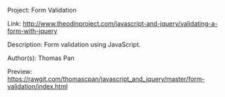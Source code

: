 Project: Form Validation

Link: http://www.theodinproject.com/javascript-and-jquery/validating-a-form-with-jquery

Description: Form validation using JavaScript. 

Author(s): Thomas Pan

Preview: https://rawgit.com/thomascpan/javascript_and_jquery/master/form-validation/index.html